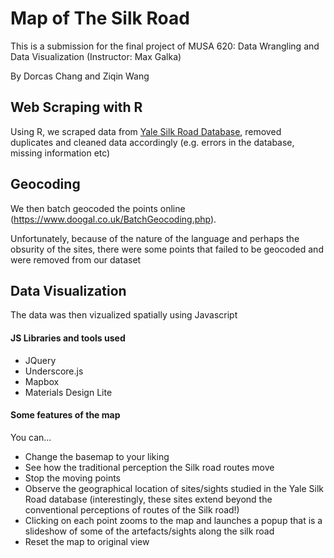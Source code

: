 # Map of The Silk Road
This is a submission for the final project of MUSA 620: Data Wrangling and Data Visualization (Instructor: Max Galka)

By Dorcas Chang and Ziqin Wang

## Web Scraping with R
Using R, we scraped data from [Yale Silk Road Database](http://digitalcollections.library.yale.edu/YaleSilkRoad/search.dl?q=Search+this+collection&qcx=1034.1&qqid=52950&qs=1), removed duplicates and cleaned data accordingly (e.g. errors in the database, missing information etc)


## Geocoding
We then batch geocoded the points online (https://www.doogal.co.uk/BatchGeocoding.php).

Unfortunately, because of the nature of the language and perhaps the obsurity of the sites, there were some points that failed to be geocoded and were removed from our dataset

## Data Visualization
The data was then vizualized spatially using Javascript
#### JS Libraries and tools used
- JQuery
- Underscore.js
- Mapbox
- Materials Design Lite

#### Some features of the map
You can...
- Change the basemap to your liking
- See how the traditional perception the Silk road routes move
- Stop the moving points
- Observe the geographical location of sites/sights studied in the Yale Silk Road database (interestingly, these sites extend beyond the conventional perceptions of routes of the Silk road!)
- Clicking on each point zooms to the map and launches a popup that is a slideshow of some of the artefacts/sights along the silk road
- Reset the map to original view
